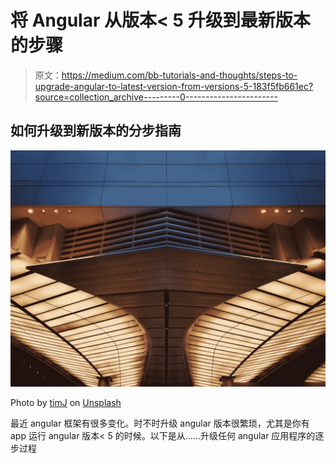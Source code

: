 # 将 Angular 从版本< 5 升级到最新版本的步骤

> 原文：<https://medium.com/bb-tutorials-and-thoughts/steps-to-upgrade-angular-to-latest-version-from-versions-5-183f5fb661ec?source=collection_archive---------0----------------------->

## 如何升级到新版本的分步指南

![](img/d7a0ca474a84efdb4c48da6b3f2e906d.png)

Photo by [timJ](https://unsplash.com/@the_roaming_platypus?utm_source=medium&utm_medium=referral) on [Unsplash](https://unsplash.com?utm_source=medium&utm_medium=referral)

最近 angular 框架有很多变化。时不时升级 angular 版本很繁琐，尤其是你有 app 运行 angular 版本< 5 的时候。以下是从……升级任何 angular 应用程序的逐步过程